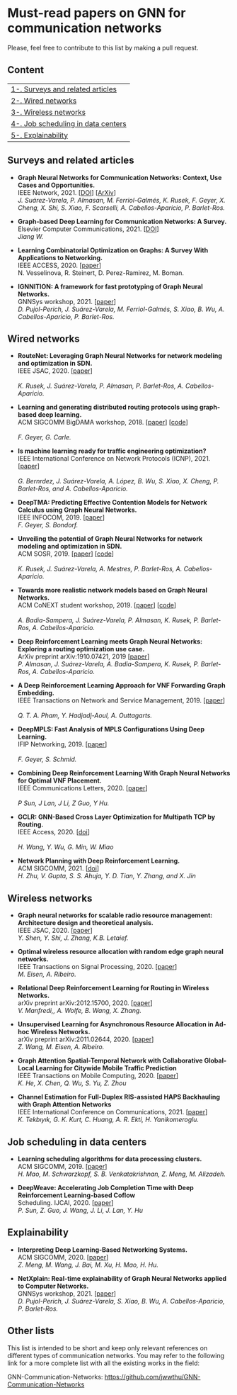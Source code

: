 # Must-read papers on GNN for communication networks
Please, feel free to contribute to this list by making a pull request.

## Content
<table>
<tr><td><a href="#surveys-and-related-articles">1-. Surveys and related articles</a></td></tr>
<tr><td><a href="#wired-networks">2-. Wired networks</a></td></tr>
<tr><td><a href="#wireless-networks">3-. Wireless networks</a></td></tr>
<tr><td><a href="#job-scheduling-in-data-centers">4-. Job scheduling in data centers</a></td></tr>
<tr><td><a href="#explainability">5-. Explainability</a></td></tr>
</table>

## Surveys and related articles

 - **Graph Neural Networks for Communication Networks: Context, Use Cases and Opportunities.**<br/>
	IEEE Network, 2021. [[DOI](https://doi.org/10.1109/MNET.123.2100773)] [[ArXiv](https://arxiv.org/abs/2112.14792)]<br/>
	*J. Suárez-Varela, P. Almasan, M. Ferriol-Galmés, K. Rusek, F. Geyer, X. Cheng, X. Shi, S. Xiao, F. Scarselli, A. Cabellos-Aparicio, P. Barlet-Ros.*
	
- **Graph-based Deep Learning for Communication Networks: A Survey.**<br/> 
	Elsevier Computer Communications, 2021. [[DOI](https://doi.org/10.1016/j.comcom.2021.12.015)]<br/>
	*Jiang W.*

- **Learning Combinatorial Optimization on Graphs: A Survey With Applications to Networking.**<br/>
	IEEE ACCESS, 2020. [[paper](https://arxiv.org/pdf/2005.11081.pdf)]<br/>
	N. Vesselinova, R. Steinert, D. Perez-Ramirez, M. Boman.

 - **IGNNITION: A framework for fast prototyping of Graph Neural Networks.**<br/>
	GNNSys workshop, 2021. [[paper](https://gnnsys.github.io/papers/GNNSys21_paper_4.pdf)]<br/>
	*D. Pujol-Perich, J. Suárez-Varela, M. Ferriol-Galmés, S. Xiao, B. Wu, A. Cabellos-Aparicio, P. Barlet-Ros.*

## Wired networks
 
 - **RouteNet: Leveraging Graph Neural Networks for network modeling and optimization in SDN.**<br/>
	IEEE JSAC, 2020. [[paper](https://arxiv.org/pdf/1910.01508.pdf)]<br/>	
	*K. Rusek, J. Suárez-Varela, P. Almasan, P. Barlet-Ros, A. Cabellos-Aparicio.*
	 
 - **Learning and generating distributed routing protocols using graph-based deep learning.**<br/>
	ACM SIGCOMM BigDAMA workshop, 2018. [[paper](https://www.net.in.tum.de/fileadmin/bibtex/publications/papers/geyer2018bigdama.pdf)] [[code](https://github.com/BNN-UPC/ignnition/tree/main/examples/Graph_query_networks)]<br/>	
	*F. Geyer, G. Carle.*
	
 - **Is machine learning ready for traffic engineering optimization?**<br/>
	IEEE International Conference on Network Protocols (ICNP), 2021. [[paper](https://arxiv.org/pdf/2109.01445.pdf)]<br/>	
	*G. Bernrdez, J. Suárez-Varela, A. López, B. Wu, S. Xiao, X. Cheng, P. Barlet-Ros, and A. Cabellos-Aparicio.*
	
 - **DeepTMA: Predicting Effective Contention Models for Network Calculus using Graph Neural Networks.**<br/>
	IEEE INFOCOM, 2019. [[paper](https://www.net.in.tum.de/fileadmin/bibtex/publications/papers/geyer2019infocom.pdf)]<br/>	
	*F. Geyer, S. Bondorf.*
	
- **Unveiling the potential of Graph Neural Networks for network modeling and optimization in SDN.**<br/>
	 ACM SOSR, 2019. [[paper](https://arxiv.org/pdf/1901.08113.pdf)] [[code](https://github.com/BNN-UPC/ignnition/tree/main/examples/Routenet)]<br/>	 
	 *K. Rusek, J. Suárez-Varela, A. Mestres, P. Barlet-Ros, A. Cabellos-Aparicio.*
	
- **Towards more realistic network models based on Graph Neural Networks.**<br/>
	ACM CoNEXT student workshop, 2019. [[paper](https://upcommons.upc.edu/bitstream/handle/2117/190294/paper_CoNEXT_postprint.pdf)] [[code](https://github.com/BNN-UPC/ignnition/tree/main/examples/Q-size)]<br/>	
	*A. Badia-Sampera, J. Suárez-Varela, P. Almasan, K. Rusek, P. Barlet-Ros, A. Cabellos-Aparicio.*
	
 - **Deep Reinforcement Learning meets Graph Neural Networks: Exploring a routing optimization use case.**<br/>
	ArXiv preprint arXiv:1910.07421, 2019 [[paper](https://arxiv.org/pdf/1910.07421.pdf)]<br/>
	*P. Almasan, J. Suárez-Varela, A. Badia-Sampera, K. Rusek, P. Barlet-Ros, A. Cabellos-Aparicio.*
	
 - **A Deep Reinforcement Learning Approach for VNF Forwarding Graph Embedding.**<br/>
	IEEE Transactions on Network and Service Management, 2019. [[paper](https://hal.inria.fr/hal-02427641/document)]<br/>	
	*Q. T. A. Pham, Y. Hadjadj-Aoul, A. Outtagarts.*

 - **DeepMPLS: Fast Analysis of MPLS Configurations Using Deep Learning.**<br/>
	 IFIP Networking, 2019. [[paper](https://www.net.in.tum.de/fileadmin/bibtex/publications/papers/geyer2019networking.pdf)]<br/>	
	*F. Geyer, S. Schmid.*

 - **Combining Deep Reinforcement Learning With Graph Neural Networks for Optimal VNF Placement.**<br/>
	IEEE Communications Letters, 2020. [[paper](https://ieeexplore.ieee.org/abstract/document/9201405)]<br/>	
	*P Sun, J Lan, J Li, Z Guo, Y Hu.*
	
 - **GCLR: GNN-Based Cross Layer Optimization for Multipath TCP by Routing.**<br/>
	 IEEE Access, 2020. [[doi](https://doi.org/10.1109/ACCESS.2020.2966045)]<br/>	
	*H. Wang, Y. Wu, G. Min, W. Miao*

 - **Network Planning with Deep Reinforcement Learning.**<br/>
	 ACM SIGCOMM, 2021. [[doi](https://dl.acm.org/doi/10.1145/3452296.3472902)]<br/>
	 *H. Zhu, V. Gupta, S. S. Ahuja, Y. D. Tian, Y. Zhang, and X. Jin*
	 
	 
## Wireless networks

 - **Graph neural networks for scalable radio resource management: Architecture design and theoretical analysis.**<br/>
	IEEE JSAC, 2020. [[paper](https://arxiv.org/pdf/2007.07632.pdf)]<br/>
	*Y. Shen, Y. Shi, J. Zhang, K.B. Letaief.*
	
 - **Optimal wireless resource allocation with random edge graph neural networks.**<br/>
	IEEE Transactions on Signal Processing, 2020. [[paper](https://arxiv.org/pdf/1909.01865.pdf)]<br/>
	*M. Eisen, A. Ribeiro.*
	
 - **Relational Deep Reinforcement Learning for Routing in Wireless Networks.**<br/>
	arXiv preprint arXiv:2012.15700, 2020. [[paper](https://arxiv.org/pdf/2012.15700.pdf)]<br/>
	*V. Manfredi,, A. Wolfe, B. Wang, X. Zhang.*
	
 - **Unsupervised Learning for Asynchronous Resource Allocation in Ad-hoc Wireless Networks.**<br/>
	arXiv preprint arXiv:2011.02644, 2020. [[paper](https://arxiv.org/pdf/2011.02644.pdf)]<br/>
	*Z. Wang, M. Eisen, A. Ribeiro.*
	
- **Graph Attention Spatial-Temporal Network with Collaborative Global-Local Learning for Citywide Mobile Traffic Prediction**<br/>
	IEEE Transactions on Mobile Computing, 2020. [[paper](https://ieeexplore.ieee.org/document/9184280)]<br/>
	*K. He, X. Chen, Q. Wu, S. Yu, Z. Zhou*

- **Channel Estimation for Full-Duplex RIS-assisted HAPS Backhauling with Graph Attention Networks**<br/>
	IEEE International Conference on Communications, 2021. [[paper](https://ieeexplore.ieee.org/document/9500697)]<br/>
	*K. Tekbıyık, G. K. Kurt, C. Huang, A. R. Ekti, H. Yanikomeroglu.*	
	

## Job scheduling in data centers

 - **Learning scheduling algorithms for data processing clusters.**<br/>
	ACM SIGCOMM, 2019. [[paper](https://arxiv.org/pdf/1810.01963.pdf)]<br/>
	*H. Mao, M. Schwarzkopf, S. B. Venkatakrishnan, Z. Meng, M. Alizadeh.*
	
 - **DeepWeave: Accelerating Job Completion Time with Deep Reinforcement Learning-based Coflow**<br/>
	Scheduling. IJCAI, 2020. [[paper](https://www.ijcai.org/Proceedings/2020/0458.pdf)]<br/>
	*P. Sun, Z. Guo, J. Wang, J. Li, J. Lan, Y. Hu*

## Explainability

 - **Interpreting Deep Learning-Based Networking Systems.**<br/>
	ACM SIGCOMM, 2020. [[paper](https://arxiv.org/pdf/1910.03835.pdf)]<br/>
	*Z. Meng, M. Wang, J. Bai, M. Xu, H. Mao, H. Hu.*
	
 - **NetXplain: Real-time explainability of Graph Neural Networks applied to Computer Networks.**<br/>
	GNNSys workshop, 2021. [[paper](https://gnnsys.github.io/papers/GNNSys21_paper_7.pdf)]<br/>
	*D. Pujol-Perich, J. Suárez-Varela, S. Xiao, B. Wu, A. Cabellos-Aparicio, P. Barlet-Ros.*
	
## Other lists
This list is intended to be short and keep only relevant references on different types of communication networks. You may refer to the following link for a more complete list with all the existing works in the field:

GNN-Communication-Networks: https://github.com/jwwthu/GNN-Communication-Networks
